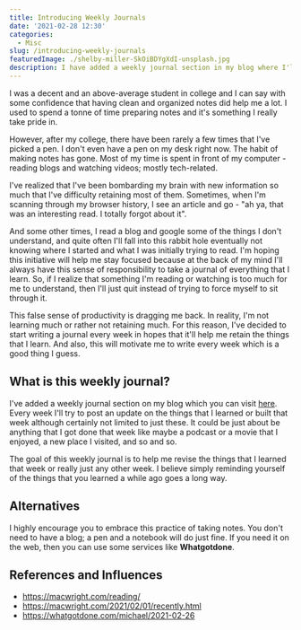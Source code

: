```yaml
---
title: Introducing Weekly Journals
date: '2021-02-28 12:30'
categories:
  - Misc
slug: /introducing-weekly-journals
featuredImage: ./shelby-miller-SkOiBDYgXdI-unsplash.jpg
description: I have added a weekly journal section in my blog where I'll post updates about the things that I learn, build and experience every week
---
```


I was a decent and an above-average student in college and I can say with some confidence that having clean and organized notes did help me a lot. I used to spend a tonne of time preparing notes and it's something I really take pride in.

However, after my college, there have been rarely a few times that I've picked a pen. I don't even have a pen on my desk right now. The habit of making notes has gone. Most of my time is spent in front of my computer - reading blogs and watching videos; mostly tech-related.

I've realized that I've been bombarding my brain with new information so much that I've difficulty retaining most of them. Sometimes, when I'm scanning through my browser history, I see an article and go - "ah ya, that was an interesting read. I totally forgot about it". 

And some other times, I read a blog and google some of the things I don't understand, and quite often I'll fall into this rabbit hole eventually not knowing where I started and what I was initially trying to read. I'm hoping this initiative will help me stay focused because at the back of my mind I'll always have this sense of responsibility to take a journal of everything that I learn. So, if I realize that something I'm reading or watching is too much for me to understand, then I'll just quit instead of trying to force myself to sit through it.

This false sense of productivity is dragging me back. In reality, I'm not learning much or rather not retaining much. For this reason, I've decided to start writing a journal every week in hopes that it'll help me retain the things that I learn. And also, this will motivate me to write every week which is a good thing I guess.

## What is this weekly journal?

I've added a weekly journal section on my blog which you can visit [here](/journal). Every week I'll try to post an update on the things that I learned or built that week although certainly not limited to just these. It could be just about be anything that I got done that week like maybe a podcast or a movie that I enjoyed, a new place I visited, and so and so.

The goal of this weekly journal is to help me revise the things that I learned that week or really just any other week. I believe simply reminding yourself of the things that you learned a while ago goes a long way.

## Alternatives

I highly encourage you to embrace this practice of taking notes. You don't need to have a blog; a pen and a notebook will do just fine. If you need it on the web, then you can use some services like **Whatgotdone**.

## References and Influences

- https://macwright.com/reading/
- https://macwright.com/2021/02/01/recently.html
- https://whatgotdone.com/michael/2021-02-26
